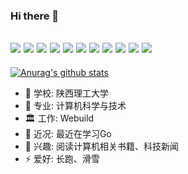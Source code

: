 ### Hi there 👋
![](https://img.shields.io/badge/Code-Java-informational?style=flat&logo=<LOGO_NAME>&logoColor=white&color=2bbc8a)
![](https://img.shields.io/badge/Code-.NetCore-informational?style=flat&logo=<LOGO_NAME>&logoColor=white&color=2bbc8a)
![](https://img.shields.io/badge/Code-JS-informational?style=flat&logo=<LOGO_NAME>&logoColor=white&color=2bbc8a)
![](https://img.shields.io/badge/Code-TS-informational?style=flat&logo=<LOGO_NAME>&logoColor=white&color=2bbc8a)
![](https://img.shields.io/badge/DB-SqlServer-informational?style=flat&logo=<LOGO_NAME>&logoColor=white&color=2bbc8a)
![](https://img.shields.io/badge/DB-MySQL-informational?style=flat&logo=<LOGO_NAME>&logoColor=white&color=2bbc8a)
![](https://img.shields.io/badge/Front-Vue-informational?style=flat&logo=<LOGO_NAME>&logoColor=white&color=2bbc8a)
![](https://img.shields.io/badge/Tools-Docker-informational?style=flat&logo=<LOGO_NAME>&logoColor=white&color=2bbc8a)
![](https://img.shields.io/badge/Other-ETL-informational?style=flat&logo=<LOGO_NAME>&logoColor=white&color=2bbc8a)
![](https://img.shields.io/badge/DB-Kafka-informational?style=flat&logo=<LOGO_NAME>&logoColor=white&color=2bbc8a)
![](https://img.shields.io/badge/DB-Redis-informational?style=flat&logo=<LOGO_NAME>&logoColor=white&color=2bbc8a)
---
[![Anurag's github stats](https://github-readme-stats.vercel.app/api?username=PSC-F&show_icons=true&theme=radical)](https://github.com/anuraghazra/github-readme-stats)

- 🔭 学校: 陕西理工大学
- 🎉 专业: 计算机科学与技术
- 🏛  工作: Webuild
- 🌱 近况: 最近在学习Go
- 💬 兴趣: 阅读计算机相关书籍、科技新闻
- ⚡ 爱好: 长跑、滑雪


